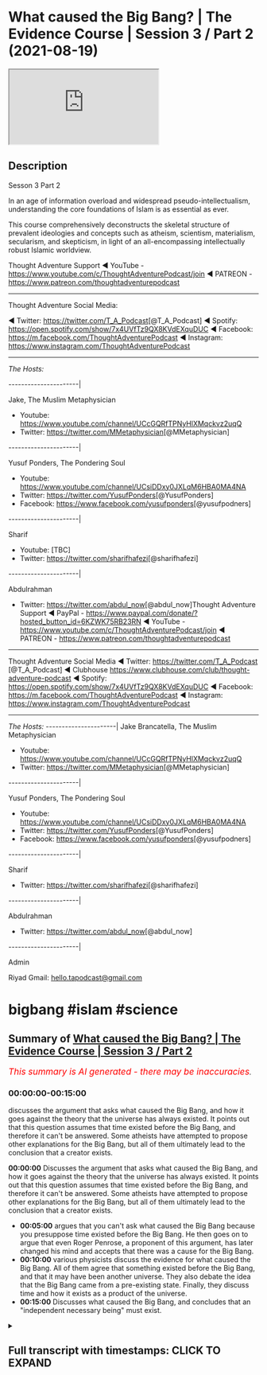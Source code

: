# What caused the Big Bang? | The Evidence Course | Session 3 / Part 2 (2021-08-19)

<iframe loading='lazy' allow='autoplay' src='https://www.youtube.com/embed/Fnbwkib8FTM'></iframe>

## Description

Sesson 3 Part 2

In an age of information overload and widespread pseudo-intellectualism, understanding the core foundations of Islam is as essential as ever.

This course comprehensively deconstructs the skeletal structure of prevalent ideologies and concepts such as atheism, scientism, materialism, secularism, and skepticism, in light of an all-encompassing intellectually robust Islamic worldview.

Thought Adventure Support
◄ YouTube - <https://www.youtube.com/c/ThoughtAdventurePodcast/join>
◄ PATREON - <https://www.patreon.com/thoughtadventurepodcast>
____________________________________________________________________

Thought Adventure Social Media:

◄ Twitter: <https://twitter.com/T_A_Podcast​​> [@T_A_Podcast]
◄ Spotify: <https://open.spotify.com/show/7x4UVfTz9QX8KVdEXquDUC>
◄ Facebook: <https://m.facebook.com/ThoughtAdventurePodcast>
◄ Instagram: <https://www.instagram.com/ThoughtAdventurePodcast​>

----------------------------------------------------------------

*The Hosts:*

----------------------|

Jake, The Muslim Metaphysician

- Youtube: <https://www.youtube.com/channel/UCcGQRfTPNyHlXMqckvz2uqQ>
- Twitter:  <https://twitter.com/MMetaphysician​​> [@MMetaphysician]

----------------------|

Yusuf Ponders, The Pondering Soul

- Youtube: <https://www.youtube.com/channel/UCsiDDxy0JXLqM6HBA0MA4NA>
- Twitter: <https://twitter.com/YusufPonders​​> [@YusufPonders]
- Facebook: <https://www.facebook.com/yusufponders​> [@yusufpodners]

----------------------|

Sharif

- Youtube: [TBC]
- Twitter: <https://twitter.com/sharifhafezi​​> [@sharifhafezi]

----------------------|

Abdulrahman

- Twitter: <https://twitter.com/abdul_now​> [@abdul_now]Thought Adventure Support
◄ PayPal - <https://www.paypal.com/donate/?hosted_button_id=6KZWK75RB23RN>
◄ YouTube - <https://www.youtube.com/c/ThoughtAdventurePodcast/join>
◄ PATREON - <https://www.patreon.com/thoughtadventurepodcast>

____________________________________________________________________

Thought Adventure Social Media
◄ Twitter: <https://twitter.com/T_A_Podcast​​> [@T_A_Podcast]
◄ Clubhouse <https://www.clubhouse.com/club/thought-adventure-podcast>
◄ Spotify: <https://open.spotify.com/show/7x4UVfTz9QX8KVdEXquDUC>
◄ Facebook: <https://m.facebook.com/ThoughtAdventurePodcast>
◄ Instagram: <https://www.instagram.com/ThoughtAdventurePodcast​>

----------------------------------------------------------------

*The Hosts:*
----------------------|
Jake Brancatella, The Muslim Metaphysician

- Youtube: <https://www.youtube.com/channel/UCcGQRfTPNyHlXMqckvz2uqQ>
- Twitter:  <https://twitter.com/MMetaphysician​​> [@MMetaphysician]

----------------------|

Yusuf Ponders, The Pondering Soul

- Youtube: <https://www.youtube.com/channel/UCsiDDxy0JXLqM6HBA0MA4NA>
- Twitter: <https://twitter.com/YusufPonders​​> [@YusufPonders]
- Facebook: <https://www.facebook.com/yusufponders​> [@yusufpodners]

----------------------|

Sharif

- Twitter: <https://twitter.com/sharifhafezi​​> [@sharifhafezi]

----------------------|

Abdulrahman

- Twitter: <https://twitter.com/abdul_now​> [@abdul_now]

----------------------|

Admin

Riyad
Gmail: hello.tapodcast@gmail.com

# bigbang #islam #science

## Summary of [What caused the Big Bang? | The Evidence Course | Session 3 / Part 2](https://www.youtube.com/watch?v=Fnbwkib8FTM)

*<span style="color:red; font-size:125%">This summary is AI generated - there may be inaccuracies</span>. [](/)*

### <a onclick="modifyYTiframeseektime('0')">00:00:00-00:15:00</a>

 discusses the argument that asks what caused the Big Bang, and how it goes against the theory that the universe has always existed. It points out that this question assumes that time existed before the Big Bang, and therefore it can't be answered. Some atheists have attempted to propose other explanations for the Big Bang, but all of them ultimately lead to the conclusion that a creator exists.

**<a onclick="modifyYTiframeseektime('0')">00:00:00</a>** Discusses the argument that asks what caused the Big Bang, and how it goes against the theory that the universe has always existed. It points out that this question assumes that time existed before the Big Bang, and therefore it can't be answered. Some atheists have attempted to propose other explanations for the Big Bang, but all of them ultimately lead to the conclusion that a creator exists.

- **<a onclick="modifyYTiframeseektime('300')">00:05:00</a>** argues that you can't ask what caused the Big Bang because you presuppose time existed before the Big Bang. He then goes on to argue that even Roger Penrose, a proponent of this argument, has later changed his mind and accepts that there was a cause for the Big Bang.
- **<a onclick="modifyYTiframeseektime('600')">00:10:00</a>**  various physicists discuss the evidence for what caused the Big Bang. All of them agree that something existed before the Big Bang, and that it may have been another universe. They also debate the idea that the Big Bang came from a pre-existing state. Finally, they discuss time and how it exists as a product of the universe.
- **<a onclick="modifyYTiframeseektime('900')">00:15:00</a>** Discusses what caused the Big Bang, and concludes that an "independent necessary being" must exist.

<details><summary><h2>Full transcript with timestamps: CLICK TO EXPAND</h2></summary>

<a onclick="modifyYTiframeseektime('13')">0:00:13</a> muhammad  
<a onclick="modifyYTiframeseektime('16')">0:00:16</a> there's one contention that some uh  
<a onclick="modifyYTiframeseektime('18')">0:00:18</a> atheists they bring regards to the  
<a onclick="modifyYTiframeseektime('20')">0:00:20</a> uh the argument that we presented and  
<a onclick="modifyYTiframeseektime('23')">0:00:23</a> there's the argument of the temporal  
<a onclick="modifyYTiframeseektime('24')">0:00:24</a> causation  
<a onclick="modifyYTiframeseektime('26')">0:00:26</a> the limited thing is depend upon another  
<a onclick="modifyYTiframeseektime('28')">0:00:28</a> limited thing depend upon another  
<a onclick="modifyYTiframeseektime('29')">0:00:29</a> limited thing and we regress it back to  
<a onclick="modifyYTiframeseektime('31')">0:00:31</a> the big bang  
<a onclick="modifyYTiframeseektime('33')">0:00:33</a> and that argument is that you cannot ask  
<a onclick="modifyYTiframeseektime('36')">0:00:36</a> what caused the big bang as the big bang  
<a onclick="modifyYTiframeseektime('39')">0:00:39</a> was the cause of time  
<a onclick="modifyYTiframeseektime('41')">0:00:41</a> and if you ask what caused the big bang  
<a onclick="modifyYTiframeseektime('43')">0:00:43</a> then you are assuming that there was a  
<a onclick="modifyYTiframeseektime('46')">0:00:46</a> before  
<a onclick="modifyYTiframeseektime('47')">0:00:47</a> the big bang meaning a before  
<a onclick="modifyYTiframeseektime('50')">0:00:50</a> time because they say big bang cause  
<a onclick="modifyYTiframeseektime('52')">0:00:52</a> time and causality exists prior to the  
<a onclick="modifyYTiframeseektime('55')">0:00:55</a> effect in time therefore if there's no  
<a onclick="modifyYTiframeseektime('58')">0:00:58</a> before the big bang then there is no  
<a onclick="modifyYTiframeseektime('61')">0:01:01</a> cause of the big bang  
<a onclick="modifyYTiframeseektime('63')">0:01:03</a> and this argument has been popularized  
<a onclick="modifyYTiframeseektime('64')">0:01:04</a> by well-known physicists people like  
<a onclick="modifyYTiframeseektime('67')">0:01:07</a> stephen hawking and roger penrose  
<a onclick="modifyYTiframeseektime('70')">0:01:10</a> and the basic argument that they're  
<a onclick="modifyYTiframeseektime('72')">0:01:12</a> presenting is effectively saying that  
<a onclick="modifyYTiframeseektime('74')">0:01:14</a> it's an illogical question what caused  
<a onclick="modifyYTiframeseektime('77')">0:01:17</a> the big bang it is like saying what is  
<a onclick="modifyYTiframeseektime('80')">0:01:20</a> north of north pole asking the question  
<a onclick="modifyYTiframeseektime('82')">0:01:22</a> what is before the big bang or before  
<a onclick="modifyYTiframeseektime('84')">0:01:24</a> time existed  
<a onclick="modifyYTiframeseektime('87')">0:01:27</a> so  
<a onclick="modifyYTiframeseektime('89')">0:01:29</a> just some background i think is  
<a onclick="modifyYTiframeseektime('90')">0:01:30</a> important to understand what we mean by  
<a onclick="modifyYTiframeseektime('92')">0:01:32</a> the big bang  
<a onclick="modifyYTiframeseektime('94')">0:01:34</a> originally scientists they held the  
<a onclick="modifyYTiframeseektime('95')">0:01:35</a> belief that the universe was in what  
<a onclick="modifyYTiframeseektime('98')">0:01:38</a> they called or they had a theory called  
<a onclick="modifyYTiframeseektime('99')">0:01:39</a> the steady state theory of the universe  
<a onclick="modifyYTiframeseektime('101')">0:01:41</a> and this held that the universe always  
<a onclick="modifyYTiframeseektime('103')">0:01:43</a> existed was eternal in time and eternal  
<a onclick="modifyYTiframeseektime('107')">0:01:47</a> inside so it's infinite in time infinite  
<a onclick="modifyYTiframeseektime('109')">0:01:49</a> in size always existed  
<a onclick="modifyYTiframeseektime('112')">0:01:52</a> but then we had observations that came  
<a onclick="modifyYTiframeseektime('114')">0:01:54</a> in and demonstrated that the universe  
<a onclick="modifyYTiframeseektime('117')">0:01:57</a> was expanding  
<a onclick="modifyYTiframeseektime('119')">0:01:59</a> then a catholic priest who is also a  
<a onclick="modifyYTiframeseektime('122')">0:02:02</a> physicist known as george lumatra  
<a onclick="modifyYTiframeseektime('125')">0:02:05</a> proposed the idea  
<a onclick="modifyYTiframeseektime('127')">0:02:07</a> that the universe was not infinite  
<a onclick="modifyYTiframeseektime('129')">0:02:09</a> eternal existence or had an infinite  
<a onclick="modifyYTiframeseektime('132')">0:02:12</a> internal existence but rather the  
<a onclick="modifyYTiframeseektime('134')">0:02:14</a> universe had a beginning what later  
<a onclick="modifyYTiframeseektime('137')">0:02:17</a> became known as the big bang theory  
<a onclick="modifyYTiframeseektime('140')">0:02:20</a> the theory obviously had some  
<a onclick="modifyYTiframeseektime('142')">0:02:22</a> controversy at the time as it overhauled  
<a onclick="modifyYTiframeseektime('145')">0:02:25</a> established scientific beliefs that the  
<a onclick="modifyYTiframeseektime('147')">0:02:27</a> universe had always existed  
<a onclick="modifyYTiframeseektime('149')">0:02:29</a> and now we have a theory and later  
<a onclick="modifyYTiframeseektime('152')">0:02:32</a> observational evidence like the redshift  
<a onclick="modifyYTiframeseektime('154')">0:02:34</a> or the uniformity of the microwave  
<a onclick="modifyYTiframeseektime('156')">0:02:36</a> background radiation throughout the  
<a onclick="modifyYTiframeseektime('158')">0:02:38</a> universe that stated that the universe  
<a onclick="modifyYTiframeseektime('161')">0:02:41</a> and all that existed within it  
<a onclick="modifyYTiframeseektime('163')">0:02:43</a> had a beginning  
<a onclick="modifyYTiframeseektime('165')">0:02:45</a> and thus this raised a number of  
<a onclick="modifyYTiframeseektime('167')">0:02:47</a> theological questions in the mind of a  
<a onclick="modifyYTiframeseektime('170')">0:02:50</a> number of scientists and also challenged  
<a onclick="modifyYTiframeseektime('172')">0:02:52</a> some of the presuppositions that  
<a onclick="modifyYTiframeseektime('174')">0:02:54</a> atheists had  
<a onclick="modifyYTiframeseektime('176')">0:02:56</a> if the universe hasn't always existed  
<a onclick="modifyYTiframeseektime('179')">0:02:59</a> and it began to exist at the big bang  
<a onclick="modifyYTiframeseektime('182')">0:03:02</a> then doesn't it raise the question  
<a onclick="modifyYTiframeseektime('185')">0:03:05</a> who caused the universe and thus raised  
<a onclick="modifyYTiframeseektime('187')">0:03:07</a> the greater possibility of belief in  
<a onclick="modifyYTiframeseektime('190')">0:03:10</a> allah belief in god according to these  
<a onclick="modifyYTiframeseektime('192')">0:03:12</a> scientists  
<a onclick="modifyYTiframeseektime('193')">0:03:13</a> and this as a point  
<a onclick="modifyYTiframeseektime('196')">0:03:16</a> was something that the atheists have  
<a onclick="modifyYTiframeseektime('197')">0:03:17</a> always tried to wrestle with  
<a onclick="modifyYTiframeseektime('199')">0:03:19</a> ever since  
<a onclick="modifyYTiframeseektime('200')">0:03:20</a> it was much easier to claim that the  
<a onclick="modifyYTiframeseektime('202')">0:03:22</a> universe had always existed therefore  
<a onclick="modifyYTiframeseektime('204')">0:03:24</a> there was no course to the universe but  
<a onclick="modifyYTiframeseektime('206')">0:03:26</a> now that we can demonstrate the universe  
<a onclick="modifyYTiframeseektime('208')">0:03:28</a> had a beginning  
<a onclick="modifyYTiframeseektime('209')">0:03:29</a> 13.78 billion years ago now atheists are  
<a onclick="modifyYTiframeseektime('212')">0:03:32</a> looking at other possible explanations  
<a onclick="modifyYTiframeseektime('215')">0:03:35</a> as a way to get around the inevitable  
<a onclick="modifyYTiframeseektime('217')">0:03:37</a> conclusion that a creator a los pano  
<a onclick="modifyYTiframeseektime('220')">0:03:40</a> adela exists and that's why  
<a onclick="modifyYTiframeseektime('222')">0:03:42</a> some atheists now they say that the  
<a onclick="modifyYTiframeseektime('224')">0:03:44</a> universe that we reside in is actually  
<a onclick="modifyYTiframeseektime('226')">0:03:46</a> part of a larger cosmos a larger set of  
<a onclick="modifyYTiframeseektime('230')">0:03:50</a> universes that exist outside the  
<a onclick="modifyYTiframeseektime('232')">0:03:52</a> multiverse theory which we've addressed  
<a onclick="modifyYTiframeseektime('234')">0:03:54</a> in previous videos  
<a onclick="modifyYTiframeseektime('236')">0:03:56</a> others have attempted to claim that the  
<a onclick="modifyYTiframeseektime('238')">0:03:58</a> universe began from nothing and that  
<a onclick="modifyYTiframeseektime('240')">0:04:00</a> there supposedly that and that  
<a onclick="modifyYTiframeseektime('243')">0:04:03</a> supposedly the science points  
<a onclick="modifyYTiframeseektime('245')">0:04:05</a> to this fact that something can come  
<a onclick="modifyYTiframeseektime('248')">0:04:08</a> from nothing and we'll address this in  
<a onclick="modifyYTiframeseektime('251')">0:04:11</a> you know in a couple of in the next  
<a onclick="modifyYTiframeseektime('253')">0:04:13</a> video uh regards to this question  
<a onclick="modifyYTiframeseektime('256')">0:04:16</a> and others still claim that we cannot  
<a onclick="modifyYTiframeseektime('259')">0:04:19</a> ask what caused the big bang  
<a onclick="modifyYTiframeseektime('261')">0:04:21</a> because this implies that time existed  
<a onclick="modifyYTiframeseektime('264')">0:04:24</a> before the big bang so we can only say  
<a onclick="modifyYTiframeseektime('266')">0:04:26</a> the big bang existed we can't say what  
<a onclick="modifyYTiframeseektime('269')">0:04:29</a> was before the big bang or what caused  
<a onclick="modifyYTiframeseektime('271')">0:04:31</a> the big bang because asking the question  
<a onclick="modifyYTiframeseektime('273')">0:04:33</a> of cause according to them is saying  
<a onclick="modifyYTiframeseektime('275')">0:04:35</a> that cause exist temporarily before the  
<a onclick="modifyYTiframeseektime('279')">0:04:39</a> effect and therefore there was no before  
<a onclick="modifyYTiframeseektime('282')">0:04:42</a> according to what they're saying and  
<a onclick="modifyYTiframeseektime('283')">0:04:43</a> proposing regards to this  
<a onclick="modifyYTiframeseektime('286')">0:04:46</a> so  
<a onclick="modifyYTiframeseektime('287')">0:04:47</a> i think intuitively naturally we look at  
<a onclick="modifyYTiframeseektime('290')">0:04:50</a> this question about  
<a onclick="modifyYTiframeseektime('291')">0:04:51</a> the universe the big bang and we  
<a onclick="modifyYTiframeseektime('294')">0:04:54</a> naturally ask the question what caused  
<a onclick="modifyYTiframeseektime('295')">0:04:55</a> it why is it you know  
<a onclick="modifyYTiframeseektime('297')">0:04:57</a> why is this temporal  
<a onclick="modifyYTiframeseektime('299')">0:04:59</a> thing that began to exist that we termed  
<a onclick="modifyYTiframeseektime('302')">0:05:02</a> contingent you know what is it  
<a onclick="modifyYTiframeseektime('304')">0:05:04</a> necessarily dependent upon what does it  
<a onclick="modifyYTiframeseektime('306')">0:05:06</a> depend upon other than itself so it's  
<a onclick="modifyYTiframeseektime('308')">0:05:08</a> natural it's a natural question that we  
<a onclick="modifyYTiframeseektime('310')">0:05:10</a> we seek to ask and obviously we've  
<a onclick="modifyYTiframeseektime('312')">0:05:12</a> addressed these questions before how we  
<a onclick="modifyYTiframeseektime('314')">0:05:14</a> come from the conclusion that contingent  
<a onclick="modifyYTiframeseektime('316')">0:05:16</a> possible beings exist to the conclusion  
<a onclick="modifyYTiframeseektime('318')">0:05:18</a> that a necessary eternal independent  
<a onclick="modifyYTiframeseektime('321')">0:05:21</a> creator exists but what they're trying  
<a onclick="modifyYTiframeseektime('323')">0:05:23</a> to do is now to stop us from asking this  
<a onclick="modifyYTiframeseektime('325')">0:05:25</a> question to say you can't ask that  
<a onclick="modifyYTiframeseektime('327')">0:05:27</a> question because it's an illogical  
<a onclick="modifyYTiframeseektime('329')">0:05:29</a> question  
<a onclick="modifyYTiframeseektime('330')">0:05:30</a> so the first thing  
<a onclick="modifyYTiframeseektime('332')">0:05:32</a> is is that  
<a onclick="modifyYTiframeseektime('333')">0:05:33</a> the argument that causality  
<a onclick="modifyYTiframeseektime('336')">0:05:36</a> the argument about you can't ask what  
<a onclick="modifyYTiframeseektime('338')">0:05:38</a> caused the big bang because you're  
<a onclick="modifyYTiframeseektime('339')">0:05:39</a> assuming time before the big bang  
<a onclick="modifyYTiframeseektime('341')">0:05:41</a> presupposes that causality always occur  
<a onclick="modifyYTiframeseektime('345')">0:05:45</a> prior in effect in time so you have the  
<a onclick="modifyYTiframeseektime('349')">0:05:49</a> effect then you have a cause so if i was  
<a onclick="modifyYTiframeseektime('352')">0:05:52</a> to hit a  
<a onclick="modifyYTiframeseektime('353')">0:05:53</a> cue ball the white ball towards a black  
<a onclick="modifyYTiframeseektime('355')">0:05:55</a> ball  
<a onclick="modifyYTiframeseektime('356')">0:05:56</a> before the black ball moves the white  
<a onclick="modifyYTiframeseektime('358')">0:05:58</a> ball had to move and hit it so here the  
<a onclick="modifyYTiframeseektime('361')">0:06:01</a> pool ball the white ball was the cause  
<a onclick="modifyYTiframeseektime('364')">0:06:04</a> and it occurred prior to the effect  
<a onclick="modifyYTiframeseektime('366')">0:06:06</a> which was movement of the black ball  
<a onclick="modifyYTiframeseektime('368')">0:06:08</a> similarly if you have heat and then some  
<a onclick="modifyYTiframeseektime('370')">0:06:10</a> time and then sometime later you'll have  
<a onclick="modifyYTiframeseektime('372')">0:06:12</a> the boiling effect of water or the  
<a onclick="modifyYTiframeseektime('374')">0:06:14</a> boiling of water so the heat is the  
<a onclick="modifyYTiframeseektime('377')">0:06:17</a> cause that occurred prior to in time to  
<a onclick="modifyYTiframeseektime('379')">0:06:19</a> the effect which is the boiling point of  
<a onclick="modifyYTiframeseektime('381')">0:06:21</a> water or the boiling of water which  
<a onclick="modifyYTiframeseektime('383')">0:06:23</a> occurred afterwards  
<a onclick="modifyYTiframeseektime('385')">0:06:25</a> however causality doesn't have to occur  
<a onclick="modifyYTiframeseektime('388')">0:06:28</a> within a temporal setting so you don't  
<a onclick="modifyYTiframeseektime('390')">0:06:30</a> have to have this situation where a  
<a onclick="modifyYTiframeseektime('391')">0:06:31</a> cause occurs before the effect  
<a onclick="modifyYTiframeseektime('395')">0:06:35</a> this is an assumption  
<a onclick="modifyYTiframeseektime('396')">0:06:36</a> in fact we can have situations where  
<a onclick="modifyYTiframeseektime('399')">0:06:39</a> causality like on a quantum level the  
<a onclick="modifyYTiframeseektime('402')">0:06:42</a> cause can come after the effect  
<a onclick="modifyYTiframeseektime('403')">0:06:43</a> according to certain observations  
<a onclick="modifyYTiframeseektime('405')">0:06:45</a> regardless of this but on a  
<a onclick="modifyYTiframeseektime('407')">0:06:47</a> philosophical level we can or a rational  
<a onclick="modifyYTiframeseektime('410')">0:06:50</a> level we can demonstrate many examples  
<a onclick="modifyYTiframeseektime('412')">0:06:52</a> of when a cause and effect occur at the  
<a onclick="modifyYTiframeseektime('415')">0:06:55</a> same moment in time for example if you  
<a onclick="modifyYTiframeseektime('419')">0:06:59</a> sit on a cushion  
<a onclick="modifyYTiframeseektime('421')">0:07:01</a> and the sitting on the cushion causes  
<a onclick="modifyYTiframeseektime('423')">0:07:03</a> the indentation of the cushion this  
<a onclick="modifyYTiframeseektime('425')">0:07:05</a> effect occurs simultaneous with the  
<a onclick="modifyYTiframeseektime('428')">0:07:08</a> cause so when you sit on a cushion  
<a onclick="modifyYTiframeseektime('431')">0:07:11</a> and the cushion depresses  
<a onclick="modifyYTiframeseektime('433')">0:07:13</a> indents down  
<a onclick="modifyYTiframeseektime('435')">0:07:15</a> that effect occurred at the same moment  
<a onclick="modifyYTiframeseektime('437')">0:07:17</a> as the cause which was assisting on the  
<a onclick="modifyYTiframeseektime('439')">0:07:19</a> cushion  
<a onclick="modifyYTiframeseektime('440')">0:07:20</a> so it's rationally plausible to accept  
<a onclick="modifyYTiframeseektime('443')">0:07:23</a> that even if there's no time at the way  
<a onclick="modifyYTiframeseektime('446')">0:07:26</a> they define time that is before the big  
<a onclick="modifyYTiframeseektime('448')">0:07:28</a> bang that there was a cause that existed  
<a onclick="modifyYTiframeseektime('451')">0:07:31</a> distinct from the effect but the cause  
<a onclick="modifyYTiframeseektime('454')">0:07:34</a> and the effect occurred at the same  
<a onclick="modifyYTiframeseektime('455')">0:07:35</a> moment so you can have a situation where  
<a onclick="modifyYTiframeseektime('457')">0:07:37</a> a cause and effect occur the same moment  
<a onclick="modifyYTiframeseektime('459')">0:07:39</a> but they're distinct from one another so  
<a onclick="modifyYTiframeseektime('461')">0:07:41</a> we can still affirm the fact that the  
<a onclick="modifyYTiframeseektime('463')">0:07:43</a> universe  
<a onclick="modifyYTiframeseektime('464')">0:07:44</a> and the big bang required a cause  
<a onclick="modifyYTiframeseektime('468')">0:07:48</a> so when we say that what caused the big  
<a onclick="modifyYTiframeseektime('470')">0:07:50</a> bang or came before the big bang  
<a onclick="modifyYTiframeseektime('473')">0:07:53</a> we are using the term before in what we  
<a onclick="modifyYTiframeseektime('476')">0:07:56</a> term an ontological sense that is what  
<a onclick="modifyYTiframeseektime('478')">0:07:58</a> occurred beyond  
<a onclick="modifyYTiframeseektime('481')">0:08:01</a> the distinctiveness or beyond the the  
<a onclick="modifyYTiframeseektime('484')">0:08:04</a> effect that we see of the big bang  
<a onclick="modifyYTiframeseektime('486')">0:08:06</a> otherwise if we can't ask this question  
<a onclick="modifyYTiframeseektime('488')">0:08:08</a> of what what the big bang was dependent  
<a onclick="modifyYTiframeseektime('491')">0:08:11</a> upon  
<a onclick="modifyYTiframeseektime('492')">0:08:12</a> then we'd fall into a contradiction  
<a onclick="modifyYTiframeseektime('494')">0:08:14</a> on the one hand we'd be accepting that  
<a onclick="modifyYTiframeseektime('496')">0:08:16</a> the big bang is a contingent thing is a  
<a onclick="modifyYTiframeseektime('499')">0:08:19</a> thing that's possible as we said about  
<a onclick="modifyYTiframeseektime('501')">0:08:21</a> contingent things they are possible  
<a onclick="modifyYTiframeseektime('502')">0:08:22</a> beings meaning that they had a beginning  
<a onclick="modifyYTiframeseektime('505')">0:08:25</a> that they are have specific attributes  
<a onclick="modifyYTiframeseektime('507')">0:08:27</a> that these attributes are not necessary  
<a onclick="modifyYTiframeseektime('509')">0:08:29</a> they can be other forms of attributes  
<a onclick="modifyYTiframeseektime('511')">0:08:31</a> they have certain limitations as opposed  
<a onclick="modifyYTiframeseektime('513')">0:08:33</a> to other limitations they follow rules  
<a onclick="modifyYTiframeseektime('515')">0:08:35</a> and regulations and patterns they don't  
<a onclick="modifyYTiframeseektime('518')">0:08:38</a> have to exist therefore there are  
<a onclick="modifyYTiframeseektime('519')">0:08:39</a> possible being so we're saying on the  
<a onclick="modifyYTiframeseektime('521')">0:08:41</a> one hand the big bang is a contingent  
<a onclick="modifyYTiframeseektime('523')">0:08:43</a> thing that follows rules and regulations  
<a onclick="modifyYTiframeseektime('526')">0:08:46</a> uh and that the effect  
<a onclick="modifyYTiframeseektime('528')">0:08:48</a> of this big bang the creation of this  
<a onclick="modifyYTiframeseektime('530')">0:08:50</a> big bang or the what the the effect of  
<a onclick="modifyYTiframeseektime('533')">0:08:53</a> the big bang had absolutely no cause i  
<a onclick="modifyYTiframeseektime('535')">0:08:55</a> we don't ask the question it makes no  
<a onclick="modifyYTiframeseektime('538')">0:08:58</a> sense it's like we are just simply  
<a onclick="modifyYTiframeseektime('540')">0:09:00</a> accepting you know uh giving uh an  
<a onclick="modifyYTiframeseektime('543')">0:09:03</a> exemption  
<a onclick="modifyYTiframeseektime('544')">0:09:04</a> to the big bang when it follows the same  
<a onclick="modifyYTiframeseektime('546')">0:09:06</a> rules as everything else that we  
<a onclick="modifyYTiframeseektime('548')">0:09:08</a> perceive within the universe  
<a onclick="modifyYTiframeseektime('550')">0:09:10</a> not only that but scientists no longer  
<a onclick="modifyYTiframeseektime('552')">0:09:12</a> use this argument in an attempt to claim  
<a onclick="modifyYTiframeseektime('554')">0:09:14</a> that we cannot  
<a onclick="modifyYTiframeseektime('556')">0:09:16</a> theorize at the very least of what  
<a onclick="modifyYTiframeseektime('558')">0:09:18</a> occurred before the big bang  
<a onclick="modifyYTiframeseektime('560')">0:09:20</a> even roger penrose roger penrose was one  
<a onclick="modifyYTiframeseektime('562')">0:09:22</a> of those physicists who argued you can't  
<a onclick="modifyYTiframeseektime('564')">0:09:24</a> ask what occurred before the big bang  
<a onclick="modifyYTiframeseektime('567')">0:09:27</a> because you can't have time before the  
<a onclick="modifyYTiframeseektime('570')">0:09:30</a> uh the universe began but he himself has  
<a onclick="modifyYTiframeseektime('572')">0:09:32</a> changed his position he's actually  
<a onclick="modifyYTiframeseektime('574')">0:09:34</a> accepted that he's changed his position  
<a onclick="modifyYTiframeseektime('576')">0:09:36</a> roger primrose is a professor at oxford  
<a onclick="modifyYTiframeseektime('578')">0:09:38</a> university and he argued that concentric  
<a onclick="modifyYTiframeseektime('581')">0:09:41</a> circles discovered in the background  
<a onclick="modifyYTiframeseektime('583')">0:09:43</a> background micro microwaves of the  
<a onclick="modifyYTiframeseektime('585')">0:09:45</a> universe provides evidence  
<a onclick="modifyYTiframeseektime('588')">0:09:48</a> yeah of events that took place before  
<a onclick="modifyYTiframeseektime('591')">0:09:51</a> the universe came into being so you're  
<a onclick="modifyYTiframeseektime('592')">0:09:52</a> saying if you study  
<a onclick="modifyYTiframeseektime('594')">0:09:54</a> the micro the background radiation the  
<a onclick="modifyYTiframeseektime('596')">0:09:56</a> microwave background radiation that you  
<a onclick="modifyYTiframeseektime('598')">0:09:58</a> will dis  
<a onclick="modifyYTiframeseektime('599')">0:09:59</a> there's implications that indicate that  
<a onclick="modifyYTiframeseektime('601')">0:10:01</a> there was some existence before the big  
<a onclick="modifyYTiframeseektime('603')">0:10:03</a> bang maybe another universe  
<a onclick="modifyYTiframeseektime('606')">0:10:06</a> so many other physicists seek to ask  
<a onclick="modifyYTiframeseektime('609')">0:10:09</a> this question what caused or what  
<a onclick="modifyYTiframeseektime('610')">0:10:10</a> occurred before the big bang or what  
<a onclick="modifyYTiframeseektime('612')">0:10:12</a> caused the big bang for example harvard  
<a onclick="modifyYTiframeseektime('614')">0:10:14</a> educated professor  
<a onclick="modifyYTiframeseektime('616')">0:10:16</a> kaku states that the universe and the  
<a onclick="modifyYTiframeseektime('619')">0:10:19</a> big bang in his quotes it came from a  
<a onclick="modifyYTiframeseektime('621')">0:10:21</a> pre-existing state  
<a onclick="modifyYTiframeseektime('623')">0:10:23</a> similarly dr singh who's a distinguished  
<a onclick="modifyYTiframeseektime('625')">0:10:25</a> research fellow at the perimeter  
<a onclick="modifyYTiframeseektime('628')">0:10:28</a> institute of theoretical physics  
<a onclick="modifyYTiframeseektime('629')">0:10:29</a> waterloo ontario canada he said that the  
<a onclick="modifyYTiframeseektime('632')">0:10:32</a> big bang came from a previous universe  
<a onclick="modifyYTiframeseektime('635')">0:10:35</a> that collapsed upon itself  
<a onclick="modifyYTiframeseektime('638')">0:10:38</a> similarly professor smolin from the same  
<a onclick="modifyYTiframeseektime('639')">0:10:39</a> institute he argued  
<a onclick="modifyYTiframeseektime('642')">0:10:42</a> that the big bang arose from a previous  
<a onclick="modifyYTiframeseektime('644')">0:10:44</a> universe that created a black hole so  
<a onclick="modifyYTiframeseektime('646')">0:10:46</a> the universe collapsed upon itself  
<a onclick="modifyYTiframeseektime('648')">0:10:48</a> created a black hole and then from that  
<a onclick="modifyYTiframeseektime('650')">0:10:50</a> came the universe that we live in  
<a onclick="modifyYTiframeseektime('652')">0:10:52</a> similarly dr neil turek that said that  
<a onclick="modifyYTiframeseektime('655')">0:10:55</a> there exists two colliding membrane  
<a onclick="modifyYTiframeseektime('657')">0:10:57</a> structures that caused the big bang  
<a onclick="modifyYTiframeseektime('660')">0:11:00</a> so whatever occurred prior to the big  
<a onclick="modifyYTiframeseektime('663')">0:11:03</a> bang even if they discover you know  
<a onclick="modifyYTiframeseektime('666')">0:11:06</a> whether it's membrane structures whether  
<a onclick="modifyYTiframeseektime('667')">0:11:07</a> it is a black hole where it is another  
<a onclick="modifyYTiframeseektime('670')">0:11:10</a> universe what they would be pointing to  
<a onclick="modifyYTiframeseektime('672')">0:11:12</a> is another limited dependent contingent  
<a onclick="modifyYTiframeseektime('675')">0:11:15</a> thing or contingent being  
<a onclick="modifyYTiframeseektime('679')">0:11:19</a> so as a result we would still ask the  
<a onclick="modifyYTiframeseektime('680')">0:11:20</a> question  
<a onclick="modifyYTiframeseektime('681')">0:11:21</a> what caused that or what is that  
<a onclick="modifyYTiframeseektime('683')">0:11:23</a> dependent upon if it's limited it's  
<a onclick="modifyYTiframeseektime('685')">0:11:25</a> dependent if it's dependent it requires  
<a onclick="modifyYTiframeseektime('687')">0:11:27</a> something to bring it into existence  
<a onclick="modifyYTiframeseektime('690')">0:11:30</a> and so because we have affirmed that  
<a onclick="modifyYTiframeseektime('692')">0:11:32</a> there is an impossibility of an infinite  
<a onclick="modifyYTiframeseektime('695')">0:11:35</a> regress meaning one thing dependent upon  
<a onclick="modifyYTiframeseektime('697')">0:11:37</a> another thing depend upon another thing  
<a onclick="modifyYTiframeseektime('699')">0:11:39</a> that strikes back stretch stretches back  
<a onclick="modifyYTiframeseektime('701')">0:11:41</a> forever  
<a onclick="modifyYTiframeseektime('702')">0:11:42</a> that that's impossible then that  
<a onclick="modifyYTiframeseektime('704')">0:11:44</a> indicates very clearly that there must  
<a onclick="modifyYTiframeseektime('707')">0:11:47</a> be something that caused or that is  
<a onclick="modifyYTiframeseektime('710')">0:11:50</a> independent that creates the rest of  
<a onclick="modifyYTiframeseektime('713')">0:11:53</a> those limited independent limited  
<a onclick="modifyYTiframeseektime('715')">0:11:55</a> dependent things within that chain so  
<a onclick="modifyYTiframeseektime('718')">0:11:58</a> there has to be ultimately either a  
<a onclick="modifyYTiframeseektime('720')">0:12:00</a> independent course  
<a onclick="modifyYTiframeseektime('722')">0:12:02</a> or if they they want to discover  
<a onclick="modifyYTiframeseektime('724')">0:12:04</a> something other than that it's a limited  
<a onclick="modifyYTiframeseektime('726')">0:12:06</a> thing but if it's a limited thing then  
<a onclick="modifyYTiframeseektime('728')">0:12:08</a> it fits within the chain or a cycle and  
<a onclick="modifyYTiframeseektime('730')">0:12:10</a> therefore it cannot self-sustain itself  
<a onclick="modifyYTiframeseektime('733')">0:12:13</a> it won't exist until something  
<a onclick="modifyYTiframeseektime('735')">0:12:15</a> independent  
<a onclick="modifyYTiframeseektime('737')">0:12:17</a> unlimited either creator allah comes and  
<a onclick="modifyYTiframeseektime('740')">0:12:20</a> brings those things into  
<a onclick="modifyYTiframeseektime('742')">0:12:22</a> existence  
<a onclick="modifyYTiframeseektime('744')">0:12:24</a> so  
<a onclick="modifyYTiframeseektime('745')">0:12:25</a> even scientists  
<a onclick="modifyYTiframeseektime('747')">0:12:27</a> who you know originally atheists would  
<a onclick="modifyYTiframeseektime('749')">0:12:29</a> argue this point but even scientists  
<a onclick="modifyYTiframeseektime('750')">0:12:30</a> theorize on what occurred before the big  
<a onclick="modifyYTiframeseektime('752')">0:12:32</a> bank and do not consider it an invalid  
<a onclick="modifyYTiframeseektime('755')">0:12:35</a> or an illogical question to ask  
<a onclick="modifyYTiframeseektime('758')">0:12:38</a> furthermore the third point when we say  
<a onclick="modifyYTiframeseektime('761')">0:12:41</a> time began what do we mean by time  
<a onclick="modifyYTiframeseektime('764')">0:12:44</a> einstein said time has no independent  
<a onclick="modifyYTiframeseektime('767')">0:12:47</a> existence apart from the order of events  
<a onclick="modifyYTiframeseektime('770')">0:12:50</a> by which we measure it and what he meant  
<a onclick="modifyYTiframeseektime('773')">0:12:53</a> by this is when we sense time what we  
<a onclick="modifyYTiframeseektime('776')">0:12:56</a> are sensing is change that's how we know  
<a onclick="modifyYTiframeseektime('779')">0:12:59</a> time exists so for example if you've got  
<a onclick="modifyYTiframeseektime('780')">0:13:00</a> a watch you will know the time exists  
<a onclick="modifyYTiframeseektime('782')">0:13:02</a> because the seconds hand move around and  
<a onclick="modifyYTiframeseektime('785')">0:13:05</a> the minutes and the hour hands then move  
<a onclick="modifyYTiframeseektime('787')">0:13:07</a> around the clock face similarly if you  
<a onclick="modifyYTiframeseektime('789')">0:13:09</a> didn't have a clock then you know maybe  
<a onclick="modifyYTiframeseektime('791')">0:13:11</a> you had a sundial you would notice the  
<a onclick="modifyYTiframeseektime('793')">0:13:13</a> shadow on the sundial through the change  
<a onclick="modifyYTiframeseektime('796')">0:13:16</a> of the uh the  
<a onclick="modifyYTiframeseektime('798')">0:13:18</a> rotator the the rising and the setting  
<a onclick="modifyYTiframeseektime('800')">0:13:20</a> of the sun  
<a onclick="modifyYTiframeseektime('801')">0:13:21</a> or if you didn't have that ability you  
<a onclick="modifyYTiframeseektime('803')">0:13:23</a> would look at maybe the decay of certain  
<a onclick="modifyYTiframeseektime('805')">0:13:25</a> atoms so what you're looking at what we  
<a onclick="modifyYTiframeseektime('807')">0:13:27</a> all look at when we look at time is  
<a onclick="modifyYTiframeseektime('809')">0:13:29</a> we're measuring change of things and  
<a onclick="modifyYTiframeseektime('812')">0:13:32</a> when we look at change change is a  
<a onclick="modifyYTiframeseektime('814')">0:13:34</a> product of limited dependent contingent  
<a onclick="modifyYTiframeseektime('817')">0:13:37</a> things so when we talk about time  
<a onclick="modifyYTiframeseektime('819')">0:13:39</a> existing we are basically saying that  
<a onclick="modifyYTiframeseektime('821')">0:13:41</a> limited dependent things exist they  
<a onclick="modifyYTiframeseektime('824')">0:13:44</a> undergo change and therefore that's how  
<a onclick="modifyYTiframeseektime('826')">0:13:46</a> we understand time this is one theory or  
<a onclick="modifyYTiframeseektime('829')">0:13:49</a> one view towards time so in that sense  
<a onclick="modifyYTiframeseektime('832')">0:13:52</a> when we ask what occurred before the  
<a onclick="modifyYTiframeseektime('834')">0:13:54</a> universe or what occurred before the big  
<a onclick="modifyYTiframeseektime('836')">0:13:56</a> bang what we're asking or what is the  
<a onclick="modifyYTiframeseektime('839')">0:13:59</a> big bang dependent upon what we're  
<a onclick="modifyYTiframeseektime('840')">0:14:00</a> really asking is what limited dependent  
<a onclick="modifyYTiframeseektime('843')">0:14:03</a> things are dependent upon yeah what are  
<a onclick="modifyYTiframeseektime('845')">0:14:05</a> limited things dependent upon  
<a onclick="modifyYTiframeseektime('848')">0:14:08</a> so it's a valid question to ask and it's  
<a onclick="modifyYTiframeseektime('850')">0:14:10</a> not really it's implying that there's  
<a onclick="modifyYTiframeseektime('853')">0:14:13</a> some you know objective view of time  
<a onclick="modifyYTiframeseektime('856')">0:14:16</a> either some you know uh  
<a onclick="modifyYTiframeseektime('859')">0:14:19</a> time that we cannot any escape from and  
<a onclick="modifyYTiframeseektime('862')">0:14:22</a> that we have to move from one point to  
<a onclick="modifyYTiframeseektime('864')">0:14:24</a> another point rather in this concept of  
<a onclick="modifyYTiframeseektime('866')">0:14:26</a> time time is a product of the universe  
<a onclick="modifyYTiframeseektime('869')">0:14:29</a> rather than something that he simply  
<a onclick="modifyYTiframeseektime('871')">0:14:31</a> exists so when we asked what occurred  
<a onclick="modifyYTiframeseektime('873')">0:14:33</a> before time or what occurred before the  
<a onclick="modifyYTiframeseektime('875')">0:14:35</a> big bang or what was the big bang  
<a onclick="modifyYTiframeseektime('877')">0:14:37</a> created upon then what we're asking is  
<a onclick="modifyYTiframeseektime('879')">0:14:39</a> what is uh what is the dependency of  
<a onclick="modifyYTiframeseektime('882')">0:14:42</a> limited things what are they dependent  
<a onclick="modifyYTiframeseektime('885')">0:14:45</a> upon  
<a onclick="modifyYTiframeseektime('886')">0:14:46</a> so to summarize  
<a onclick="modifyYTiframeseektime('888')">0:14:48</a> those who claim it's illogically to ask  
<a onclick="modifyYTiframeseektime('890')">0:14:50</a> the question what caused the big bank  
<a onclick="modifyYTiframeseektime('892')">0:14:52</a> are incorrect  
<a onclick="modifyYTiframeseektime('893')">0:14:53</a> first reason that the cause doesn't have  
<a onclick="modifyYTiframeseektime('896')">0:14:56</a> to occur temporarily  
<a onclick="modifyYTiframeseektime('898')">0:14:58</a> or temporarily before the effect like  
<a onclick="modifyYTiframeseektime('901')">0:15:01</a> the cushion example sitting on the  
<a onclick="modifyYTiframeseektime('902')">0:15:02</a> cushion  
<a onclick="modifyYTiframeseektime('904')">0:15:04</a> secondly scientists even like roger  
<a onclick="modifyYTiframeseektime('906')">0:15:06</a> penrose who originally proposed this  
<a onclick="modifyYTiframeseektime('909')">0:15:09</a> argument that you can't ask what caused  
<a onclick="modifyYTiframeseektime('911')">0:15:11</a> the big bang  
<a onclick="modifyYTiframeseektime('912')">0:15:12</a> now accept the validity of this question  
<a onclick="modifyYTiframeseektime('914')">0:15:14</a> of what caused the universe to exist and  
<a onclick="modifyYTiframeseektime('916')">0:15:16</a> did it arise from a previous state  
<a onclick="modifyYTiframeseektime('919')">0:15:19</a> and thirdly time as we understand it is  
<a onclick="modifyYTiframeseektime('922')">0:15:22</a> related to change if we observe in  
<a onclick="modifyYTiframeseektime('924')">0:15:24</a> limited object that we observe in  
<a onclick="modifyYTiframeseektime('926')">0:15:26</a> limited objects and what we're asking  
<a onclick="modifyYTiframeseektime('929')">0:15:29</a> then when we asking what caused limited  
<a onclick="modifyYTiframeseektime('931')">0:15:31</a> object  
<a onclick="modifyYTiframeseektime('932')">0:15:32</a> is that we are asking what caused the  
<a onclick="modifyYTiframeseektime('934')">0:15:34</a> limited objects or what caused limited  
<a onclick="modifyYTiframeseektime('936')">0:15:36</a> contingent dependent beings therefore  
<a onclick="modifyYTiframeseektime('939')">0:15:39</a> what caused the big bang is a valid  
<a onclick="modifyYTiframeseektime('941')">0:15:41</a> question and that leads us still to the  
<a onclick="modifyYTiframeseektime('944')">0:15:44</a> same conclusion that there must be an  
<a onclick="modifyYTiframeseektime('945')">0:15:45</a> independent necessary being whom we call  
<a onclick="modifyYTiframeseektime('948')">0:15:48</a> allah  
<a onclick="modifyYTiframeseektime('960')">0:16:00</a> you  
</details>
